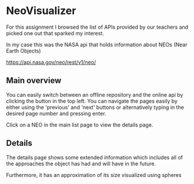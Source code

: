 # NeoVisualizer
For this assignment I browsed the list of APIs provided by our teachers and picked one out that sparked my interest. 

In my case this was the NASA api that holds information about NEOs (Near Earth Objects)

https://api.nasa.gov/neo/rest/v1/neo/
 
## Main overview
You can easily switch between an offline repository and the online api by clicking the button in the top left.
You can navigate the pages easily by either using the 'previous' and 'next' buttons or alternatively typing in the desired page number and pressing enter.

Click on a NEO in the main list page to view the details page.

## Details
The details page shows some extended information which includes all of the approaches the object has had and will have in the future.

Furthermore, it has an approximation of its size visualized using spheres
